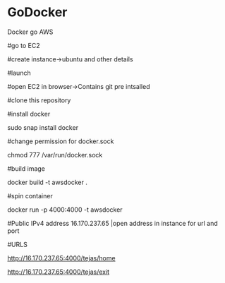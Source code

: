 # GoDocker
Docker go AWS

#go to EC2

#create instance->ubuntu and other details

#launch

#open EC2 in browser->Contains git pre intsalled

#clone this repository


#install docker

sudo snap install docker


#change permission for docker.sock

chmod 777 /var/run/docker.sock


#build image

docker build -t awsdocker .


#spin container

docker run -p 4000:4000 -t awsdocker

#Public IPv4 address
 16.170.237.65 |open address in instance for url and port

#URLS

 http://16.170.237.65:4000/tejas/home

 http://16.170.237.65:4000/tejas/exit

 
